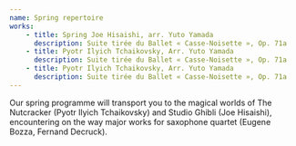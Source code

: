 ```yaml
---
name: Spring repertoire
works:
    - title: Spring Joe Hisaishi, arr. Yuto Yamada
      description: Suite tirée du Ballet « Casse-Noisette », Op. 71a
    - title: Pyotr Ilyich Tchaikovsky, Arr. Yuto Yamada
      description: Suite tirée du Ballet « Casse-Noisette », Op. 71a
    - title: Pyotr Ilyich Tchaikovsky, Arr. Yuto Yamada
      description: Suite tirée du Ballet « Casse-Noisette », Op. 71a
---
```


Our spring programme will transport you to the magical worlds of The Nutcracker (Pyotr Ilyich Tchaikovsky) and Studio Ghibli (Joe Hisaishi), encountering on the way major works for saxophone quartet (Eugene Bozza, Fernand Decruck).